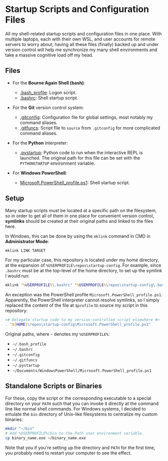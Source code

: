 # Startup Scripts and Configuration Files

All my shell-related startup scripts and configuration files in one place. With
multiple laptops, each with their own WSL, and user accounts for remote servers
to worry about, having all these files (finally) backed up and under version
control will help me synchronize my many shell environments and take a massive
cognitive load off my head.


## Files

* For the **Bourne Again Shell (bash)**:
  * [.bash_profile](.bash_profile): Logon script.
  * [.bashrc](.bashrc): Shell startup script.

* For the **Git** version control system:
  * [.gitconfig](.gitconfig): Configuration file for global settings, most
    notably my command aliases.
  * [.gitfuncs](.gitfuncs): Script file to `source` from `.gitconfig` for more
    complicated command aliases.

* For the **Python** interpreter:
  * [.pystartup](.pystartup): Python code to run when the interactive REPL is
    launched. The original path for this file can be set with the
    `PYTHONSTARTUP` environment variable.

* For **Windows PowerShell**:
  * [Microsoft.PowerShell_profile.ps1](Microsoft.PowerShell_profile.ps1): Shell
    startup script.


## Setup

Many startup scripts must be located at a specific path on the filesystem, so in
order to get all of them in one place for convenient version control,
**symlinks** should be created at their original paths and linked to the files
here.

In Windows, this can be done by using the `mklink` command in CMD in
**Administrator Mode**:

```cmd
mklink LINK TARGET
```

For my particular case, this repository is located under my home directory, at
the expansion of `%USERPROFILE\repos\startup-config`. For example, since
`.bashrc` must be at the top-level of the home directory, to set up the symlink
I would run:

```cmd
mklink "%USERPROFILE%\.bashrc" "%USERPROFILE%\repos\startup-config\.bashrc"
```

An exception was the PowerShell profile `Microsoft.PowerShell_profile.ps1`.
Apparently, the PowerShell interpreter cannot resolve symlinks, so I simply
replaced the content of the file at `$profile` to source my script in this
repository:

```ps1
<# Delegate startup code to my version-controlled script elsewhere #>
. "${HOME}\repos\startup-config\Microsoft.PowerShell_profile.ps1"
```

Original paths, where `~` denotes my `%USERPROFILE%`:

* `~/.bash_profile`
* `~/.bashrc`
* `~/.gitconfig`
* `~/.gitfuncs`
* `~/.pystartup`
* `~/Documents/WindowsPowerShell/Microsoft.PowerShell_profile.ps1`


## Standalone Scripts or Binaries

For these, copy the script or the corresponding executable to a special
directory on your `PATH` such that you can invoke it directly at the command
line like normal shell commands. For Windows systems, I decided to emulate the
`bin` directory of Unix-like filesystems to centralize my custom binaries:

```sh
mkdir "~/bin"
# Add %USERPROFILE%\bin to the Path user environment variable.
cp binary_name.exe ~/binary_name.exe
```

Note that you if you're setting up the directory and `PATH` for the first time,
you probably need to restart your computer to see the effect.
